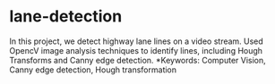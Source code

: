 # lane-detection

In this project, we detect highway lane lines on a video stream. Used OpencV image analysis techniques to identify lines, including Hough Transforms and Canny edge detection.
*Keywords: Computer Vision, Canny edge detection, Hough transformation
